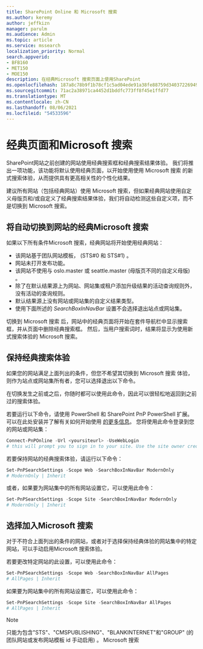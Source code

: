 ```yaml
---
title: SharePoint Online 和 Microsoft 搜索
ms.author: keremy
author: jeffkizn
manager: parulm
ms.audience: Admin
ms.topic: article
ms.service: mssearch
localization_priority: Normal
search.appverid:
- BFB160
- MET150
- MOE150
description: 在经典Microsoft 搜索页面上使用SharePoint
ms.openlocfilehash: 187a8c78b9f1b78cf1c5ad04ede91a38fe88759d34037226949a441034cb13b9
ms.sourcegitcommit: 71ac2a38971ca4452d1bddfc773ff8f45e1ffd77
ms.translationtype: MT
ms.contentlocale: zh-CN
ms.lasthandoff: 08/06/2021
ms.locfileid: "54533596"
---
```

# <a name="classic-pages-and-microsoft-search"></a>经典页面和Microsoft 搜索

SharePoint网站之前创建的网站使用经典搜索框和经典搜索结果体验。 我们将推出一项功能，该功能将默认使用经典页面，以开始使用使用 Microsoft 搜索 的新式搜索体验，从而提供具有更高相关性的个性化结果。

建议所有网站（包括经典网站）使用 Microsoft 搜索，但如果经典网站使用自定义母版页和/或自定义了经典搜索结果体验，我们将自动检测这些自定义项，而不是切换到 Microsoft 搜索。

## <a name="classic-sites-that-will-automatically-switch-to-microsoft-search"></a>将自动切换到网站的经典Microsoft 搜索

如果以下所有条件Microsoft 搜索，经典网站将开始使用经典网站：

* 该网站基于团队网站模板， (STS#0 和 STS#1) 。
* 网站未打开发布功能。
* 该网站不使用与 oslo.master 或 seattle.master (母版页不同的自定义母版) 。
* 除了在默认结果源上为网站、网站集或租户添加升级结果的活动查询规则外，没有活动的查询规则。
* 默认结果源上没有网站或网站集的自定义结果类型。
* 使用下面所述的 *SearchBoxInNavBar* 设置不会选择退出站点或网站集。

切换到 Microsoft 搜索 后，网站中的经典页面将开始在套件导航栏中显示搜索框，并从页面中删除经典搜索框。 然后，当用户搜索词时，结果将显示为使用新式搜索体验的 Microsoft 搜索。

## <a name="staying-with-the-classic-search-experience"></a>保持经典搜索体验

如果您的网站满足上面列出的条件，但您不希望其切换到 Microsoft 搜索 体验，则作为站点或网站集所有者，您可以选择退出以下命令。

在切换发生之前或之后，你随时都可以使用此命令，因此可以很轻松地返回到之前过的搜索体验。

若要运行以下命令，请使用 PowerShell 和 SharePoint PnP PowerShell 扩展。 可以在此处安装并了解有关如何开始使用 [的更多信息](/powershell/sharepoint/sharepoint-pnp/sharepoint-pnp-cmdlets?view=sharepoint-ps)。 您将使用此命令登录到您的网站或网站集：

```powershell
Connect-PnPOnline -Url <yoursiteurl> -UseWebLogin
# this will prompt you to sign in to your site. Use the site owner credentials.
```

若要保持网站的经典搜索体验，请运行以下命令：

```powershell
Set-PnPSearchSettings -Scope Web -SearchBoxInNavBar ModernOnly
# ModernOnly | Inherit
```

或者，如果要为网站集中的所有网站设置它，可以使用此命令：

```powershell
Set-PnPSearchSettings -Scope Site -SearchBoxInNavBar ModernOnly
# ModernOnly | Inherit
```

## <a name="opting-into-microsoft-search"></a>选择加入Microsoft 搜索

对于不符合上面列出的条件的网站，或者对于选择保持经典体验的网站集中的特定网站，可以手动启用Microsoft 搜索体验。

若要更改特定网站的此设置，可以使用此命令：

```powershell
Set-PnPSearchSettings -Scope Web -SearchBoxInNavBar AllPages
# AllPages | Inherit
```

如果要为网站集中的所有网站设置它，可以使用此命令：

```powershell
Set-PnPSearchSettings -Scope Site -SearchBoxInNavBar AllPages
# AllPages | Inherit
```

> [!NOTE]
> 只能为包含"STS"、"CMSPUBLISHING"、"BLANKINTERNET"和"GROUP" (的团队网站或发布网站模板 id 手动启用) 。 Microsoft 搜索
